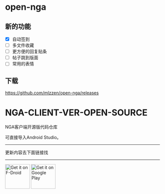 # open-nga

## 新的功能

- [x] 自动签到
- [ ] 多文件收藏
- [ ] 更方便的回复贴条
- [ ] 帖子跳到版面
- [ ] 常用的表情

## 下载

https://github.com/mlzzen/open-nga/releases

NGA-CLIENT-VER-OPEN-SOURCE
==========================

NGA客户端开源版代码仓库

可直接导入Android Studio。

- - -
更新内容去下面链接找
- - -

[<img src="https://fdroid.gitlab.io/artwork/badge/get-it-on.png"
     alt="Get it on F-Droid"
     height="80">](https://f-droid.org/packages/gov.anzong.androidnga/)
[<img src="https://play.google.com/intl/en_us/badges/images/generic/en-play-badge.png"
     alt="Get it on Google Play"
     height="80">](https://play.google.com/store/apps/details?id=gov.anzong.androidnga)
